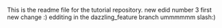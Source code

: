 This is the readme file for the tutorial repository.
new edid number 3
first new change :)
edditing in the dazzling_feature branch
ummmmmm slash:)